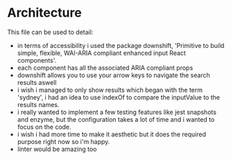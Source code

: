 # Architecture

This file can be used to detail:

* in terms of accessibility i used the package downshift, 'Primitive to build simple, flexible, WAI-ARIA compliant enhanced input React components'.
* each component has all the associated ARIA compliant props
* downshift allows you to use your arrow keys to navigate the search results aswell
* i wish i managed to only show results which began with the term 'sydney', i had an idea to use indexOf to compare the inputValue to the results names.
* i really wanted to implement a few testing features like jest snapshots and enzyme, but the configuration takes a lot of time and i wanted to focus on the code.
* i wish i had more time to make it aesthetic but it does the required purpose right now so i'm happy.
* linter would be amazing too
